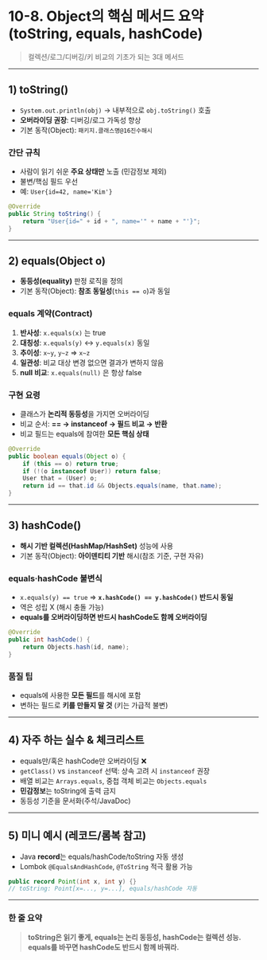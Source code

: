 # 10-8. Object의 핵심 메서드 요약 (toString, equals, hashCode)

> 컬렉션/로그/디버깅/키 비교의 기초가 되는 3대 메서드

---

## 1) toString()
- `System.out.println(obj)` → 내부적으로 `obj.toString()` 호출
- **오버라이딩 권장**: 디버깅/로그 가독성 향상
- 기본 동작(Object): `패키지.클래스명@16진수해시`

### 간단 규칙
- 사람이 읽기 쉬운 **주요 상태만** 노출 (민감정보 제외)
- 불변/핵심 필드 우선
- 예: `User{id=42, name='Kim'}`

```java
@Override
public String toString() {
    return "User{id=" + id + ", name='" + name + "'}";
}
```

---

## 2) equals(Object o)
- **동등성(equality)** 판정 로직을 정의
- 기본 동작(Object): **참조 동일성**(`this == o`)과 동일

### equals 계약(Contract)
1. **반사성**: `x.equals(x)` 는 true  
2. **대칭성**: `x.equals(y)` ↔ `y.equals(x)` 동일  
3. **추이성**: `x~y`, `y~z` ⇒ `x~z`  
4. **일관성**: 비교 대상 변경 없으면 결과가 변하지 않음  
5. **null 비교**: `x.equals(null)` 은 항상 false

### 구현 요령
- 클래스가 **논리적 동등성**을 가지면 오버라이딩
- 비교 순서: **== → instanceof → 필드 비교 → 반환**
- 비교 필드는 equals에 참여한 **모든 핵심 상태**

```java
@Override
public boolean equals(Object o) {
    if (this == o) return true;
    if (!(o instanceof User)) return false;
    User that = (User) o;
    return id == that.id && Objects.equals(name, that.name);
}
```

---

## 3) hashCode()
- **해시 기반 컬렉션(HashMap/HashSet)** 성능에 사용
- 기본 동작(Object): **아이덴티티 기반** 해시(참조 기준, 구현 자유)

### equals·hashCode 불변식
- `x.equals(y) == true` ⇒ **`x.hashCode() == y.hashCode()` 반드시 동일**
- 역은 성립 X (해시 충돌 가능)
- **equals를 오버라이딩하면 반드시 hashCode도 함께 오버라이딩**

```java
@Override
public int hashCode() {
    return Objects.hash(id, name);
}
```

### 품질 팁
- equals에 사용한 **모든 필드**를 해시에 포함
- 변하는 필드로 **키를 만들지 말 것** (키는 가급적 불변)

---

## 4) 자주 하는 실수 & 체크리스트
- equals만/혹은 hashCode만 오버라이딩 ❌
- `getClass()` vs `instanceof` 선택: 상속 고려 시 `instanceof` 권장
- 배열 비교는 `Arrays.equals`, 중첩 객체 비교는 `Objects.equals`
- **민감정보**는 toString에 출력 금지
- 동등성 기준을 문서화(주석/JavaDoc)

---

## 5) 미니 예시 (레코드/롬복 참고)
- Java **record**는 equals/hashCode/toString 자동 생성
- Lombok `@EqualsAndHashCode`, `@ToString` 적극 활용 가능

```java
public record Point(int x, int y) {}
// toString: Point[x=..., y=...], equals/hashCode 자동
```

---

### 한 줄 요약
> **toString은 읽기 좋게, equals는 논리 동등성, hashCode는 컬렉션 성능.  
> equals를 바꾸면 hashCode도 반드시 함께 바꿔라.**
